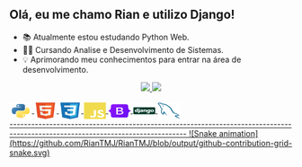## Olá, eu me chamo Rian e utilizo Django!
- 📚 Atualmente estou estudando Python Web.
- 👨‍🎓 Cursando Analise e Desenvolvimento de Sistemas.
- 💡 Aprimorando meu conhecimentos para entrar na área de desenvolvimento.

<div align="center">
  <a href="https://github.com/RianTMJ">
  <img height="160em" src="https://github-readme-stats.vercel.app/api?username=RianTMJ&show_icons=true&theme=dracula&include_all_commits=true&count_private=true"/>
  <img height="160em" src="https://github-readme-stats.vercel.app/api/top-langs/?username=RianTMJ&layout=compact&langs_count=7&theme=dracula"/>
</div>
  
<div style="display: inline_block"><br>
  <img align="center" alt="Rian-Python" height="30" width="40" src="https://raw.githubusercontent.com/devicons/devicon/master/icons/python/python-original.svg">
  <img align="center" alt="Rian-HTML" height="30" width="40" src="https://raw.githubusercontent.com/devicons/devicon/master/icons/html5/html5-original.svg">
  <img align="center" alt="Rian-CSS" height="30" width="40" src="https://raw.githubusercontent.com/devicons/devicon/master/icons/css3/css3-original.svg">
  <img align="center" alt="Rian-Js" height="30" width="40" src="https://raw.githubusercontent.com/devicons/devicon/master/icons/javascript/javascript-plain.svg">
  <img align="center" alt="Rian-Bootstrap4" height="30" width="40" src="https://github.com/devicons/devicon/blob/master/icons/bootstrap/bootstrap-original.svg">
  <img align="center" alt="Rian-Django" height="30" width="40" src="https://github.com/devicons/devicon/blob/master/icons/django/django-original.svg">
  <img align="center" alt="Rian-MySQL" height="30" width="40" src="https://github.com/devicons/devicon/blob/master/icons/mysql/mysql-original.svg">
 </div>
  -------------------------------------------------------------------------------------------------------------------------------
 ![Snake animation](https://github.com/RianTMJ/RianTMJ/blob/output/github-contribution-grid-snake.svg)
</div>


